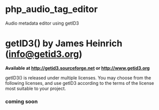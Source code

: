 # php_audio_tag_editor
Audio metadata editor using getID3

getID3() by James Heinrich (<info@getid3.org>)
===
**Available at <http://getid3.sourceforge.net> or <http://www.getid3.org>**

getID3() is released under multiple licenses. You may choose from the following licenses, and use getID3 according to the terms of the license most suitable to your project.

### coming soon
